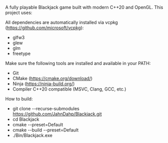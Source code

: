 A fully playable Blackjack game built with modern C++20 and OpenGL. This project uses:

All dependencies are automatically installed via vcpkg (https://github.com/microsoft/vcpkg):

- glfw3
- glew
- glm
- freetype

Make sure the following tools are installed and available in your PATH:

- Git
- CMake (https://cmake.org/download/)
- Ninja (https://ninja-build.org/)
- Compiler C++20 compatible (MSVC, Clang, GCC, etc.)

How to build:

- git clone --recurse-submodules https://github.com/JahnDahp/Blackjack.git
- cd Blackjack
- cmake --preset=Default
- cmake --build --preset=Default
- ./Bin/Blackjack.exe
